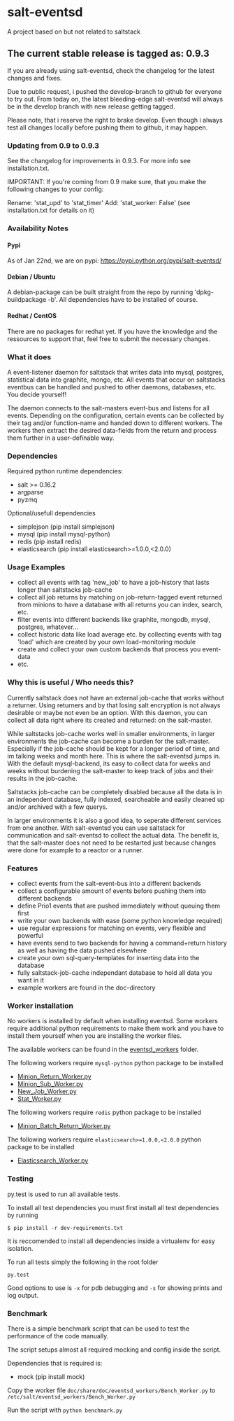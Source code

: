 # salt-eventsd

A project based on but not related to saltstack


## The current stable release is tagged as: 0.9.3

If you are already using salt-eventsd, check the changelog for the latest changes and fixes.

Due to public request, i pushed the develop-branch to github for everyone to try out. From today
on, the latest bleeding-edge salt-eventsd will always be in the develop branch with new release
getting tagged.

Please note, that i reserve the right to brake develop. Even though i always test all changes
locally before pushing them to github, it may happen.


### Updating from 0.9 to 0.9.3

See the changelog for improvements in 0.9.3. For more info see installation.txt.

IMPORTANT:
If you're coming from 0.9 make sure, that you make the following changes to your config:

Rename: 'stat_upd' to 'stat_timer'
Add: 'stat_worker: False' (see installation.txt for details on it)


### Availability Notes

#### Pypi

As of Jan 22nd, we are on pypi: https://pypi.python.org/pypi/salt-eventsd/

#### Debian / Ubuntu

A debian-package can be built straight from the repo by running 'dpkg-buildpackage -b'. All dependencies
have to be installed of course.


#### Redhat / CentOS

There are no packages for redhat yet. If you have the knowledge and the ressources to support that, feel
free to submit the necessary changes.


### What it does

A event-listener daemon for saltstack that writes data into mysql, postgres, statistical data into graphite, mongo,
etc. All events that occur on saltstacks eventbus can be handled and pushed to other daemons, databases, etc. You
decide yourself!

The daemon connects to the salt-masters event-bus and listens for all events. Depending on the configuration,
certain events can be collected by their tag and/or function-name and handed down to different workers. The
workers then extract the desired data-fields from the return and process them further in a user-definable way.


### Dependencies

Required python runtime dependencies:

 - salt >= 0.16.2
 - argparse
 - pyzmq

Optional/usefull dependencies

 - simplejson (pip install simplejson)
 - mysql (pip install mysql-python)
 - redis (pip install redis)
 - elasticsearch (pip install elasticsearch>=1.0.0,<2.0.0)


### Usage Examples

- collect all events with tag 'new_job' to have a job-history that lasts longer than saltstacks job-cache
- collect all job returns by matching on job-return-tagged event returned from minions to have a database with all returns you can index, search, etc.
- filter events into different backends like graphite, mongodb, mysql, postgres, whatever...
- collect historic data like load average etc. by collecting events with tag 'load' which are created by your own load-monitoring module
- create and collect your own custom backends that process you event-data
- etc.


### Why this is useful / Who needs this?

Currently saltstack does not have an external job-cache that works without a returner. Using returners and by that losing salt encryption
is not always desirable or maybe not even be an option. With this daemon, you can collect all data right where its created and returned: on the salt-master.

While saltstacks job-cache works well in smaller environments, in larger environments the job-cache can become a burden for the salt-master. Especially
if the job-cache should be kept for a longer period of time, and im talking weeks and month here. This is where the salt-eventsd jumps in. With the
default mysql-backend, its easy to collect data for weeks and weeks without burdening the salt-master to keep track of jobs and their results in the
job-cache.

Saltstacks job-cache can be completely disabled because all the data is in an independent database, fully indexed, searcheable and
easily cleaned up and/or archived with a few querys.

In larger environments it is also a good idea, to seperate different services from one another. With salt-eventsd you can use saltstack for
communication and salt-eventsd to collect the actual data. The benefit is, that the salt-master does not need to be restarted just because changes
were done for example to a reactor or a runner.


### Features

- collect events from the salt-event-bus into a different backends
- collect a configurable amount of events before pushing them into different backends
- define Prio1 events that are pushed immediately without queuing them first
- write your own backends with ease (some python knowledge required)
- use regular expressions for matching on events, very flexible and powerful
- have events send to two backends for having a command+return history as well as having the data pushed elsewhere
- create your own sql-query-templates for inserting data into the database
- fully saltstack-job-cache independant database to hold all data you want in it
- example workers are found in the doc-directory


### Worker installation

No workers is installed by default when installing eventsd. Some workers require additional python requirements to make them work and you have to install them yourself when you are installing the worker files.

The available workers can be found in the [eventsd_workers](doc/share/doc/eventsd_workers) folder.

The following workers require `mysql-python` python package to be installed

 - [Minion_Return_Worker.py](doc/share/doc/eventsd_workers/Minion_Return_Worker.py)
 - [Minion_Sub_Worker.py](doc/share/doc/eventsd_workers/Minion_Sub_Worker.py)
 - [New_Job_Worker.py](doc/share/doc/eventsd_workers/New_Job_Worker.py)
 - [Stat_Worker.py](doc/share/doc/eventsd_workers/Stat_Worker.py)

The following workers require `redis` python package to be installed

 - [Minion_Batch_Return_Worker.py](doc/share/doc/eventsd_workers/Minion_Batch_Return_Worker.py)

The following workers require `elasticsearch>=1.0.0,<2.0.0` python package to be installed

 - [Elasticsearch_Worker.py](doc/share/doc/eventsd_workers/Elasticsearch_Worker.py)


### Testing

py.test is used to run all available tests.

To install all test dependencies you must first install all test dependencies by running

```
$ pip install -r dev-requirements.txt
```

It is reccomended to install all dependencies inside a virtualenv for easy isolation.

To run all tests simply the following in the root folder

```
py.test
```

Good options to use is `-x` for pdb debugging and `-s` for showing prints and log output.



### Benchmark

There is a simple benchmark script that can be used to test the performance of the code manually.

The script setups almost all required mocking and config inside the script.

Dependencies that is required is:

 - mock (pip install mock)

Copy the worker file `doc/share/doc/eventsd_workers/Bench_Worker.py` to `/etc/salt/eventsd_workers/Bench_Worker.py`

Run the script with `python benchmark.py`
